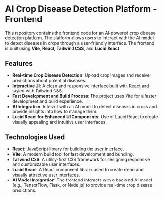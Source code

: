 # AI Crop Disease Detection Platform - Frontend

This repository contains the frontend code for an AI-powered crop disease detection platform. The platform allows users to interact with the AI model to detect diseases in crops through a user-friendly interface. The frontend is built using **Vite**, **React**, **Tailwind CSS**, and **Lucid React**.




## Features

- **Real-time Crop Disease Detection**: Upload crop images and receive predictions about potential diseases.
- **Interactive UI**: A clean and responsive interface built with React and styled with Tailwind CSS.
- **Fast Development and Build Process**: The project uses Vite for a faster development and build experience.
- **AI Integration**: Interact with an AI model to detect diseases in crops and provide insights into how to manage them.
- **Lucid React for Enhanced UI Components**: Use of Lucid React to create visually appealing and intuitive user interfaces.

## Technologies Used

- **React**: JavaScript library for building the user interface.
- **Vite**: A modern build tool for fast development and bundling.
- **Tailwind CSS**: A utility-first CSS framework for designing responsive and customizable user interfaces.
- **Lucid React**: A React component library used to create clean and visually attractive user interfaces.
- **AI Model Integration**: The frontend interacts with a backend AI model (e.g., TensorFlow, Flask, or Node.js) to provide real-time crop disease predictions.



